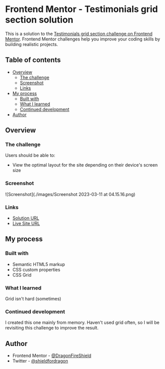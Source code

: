 # Frontend Mentor - Testimonials grid section solution

This is a solution to the [Testimonials grid section challenge on Frontend Mentor](https://www.frontendmentor.io/challenges/testimonials-grid-section-Nnw6J7Un7). Frontend Mentor challenges help you improve your coding skills by building realistic projects. 

## Table of contents

- [Overview](#overview)
  - [The challenge](#the-challenge)
  - [Screenshot](#screenshot)
  - [Links](#links)
- [My process](#my-process)
  - [Built with](#built-with)
  - [What I learned](#what-i-learned)
  - [Continued development](#continued-development)
- [Author](#author)

## Overview

### The challenge

Users should be able to:

- View the optimal layout for the site depending on their device's screen size

### Screenshot
![Screenshot](./images/Screenshot 2023-03-11 at 04.15.16.png)

### Links

- [Solution URL](https://www.frontendmentor.io/solutions/testimonials-grid-Noc9ouKqX3)
- [Live Site URL](https://dragonfireshield.github.io/testimonials-grid/)

## My process

### Built with

- Semantic HTML5 markup
- CSS custom properties
- CSS Grid

### What I learned

Grid isn't hard (sometimes)

### Continued development

I created this one mainly from memory. Haven't used grid often, so I will be revisiting this challenge to improve the result.

## Author

- Frontend Mentor - [@DragonFireShield](https://www.frontendmentor.io/profile/DragonFireShield)
- Twitter - [@shieldfordragon](https://www.twitter.com/shieldfordragon)

